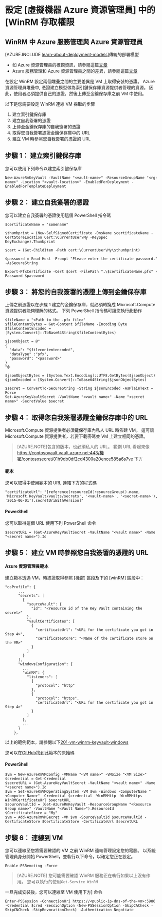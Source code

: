 <properties
    pageTitle="設定 WinRM access 的虛擬機器中 Azure 資源管理員 |Microsoft Azure"
    description="如何設定用於 Azure 資源管理員虛擬機器 WinRM 存取"
    services="virtual-machines-windows"
    documentationCenter=""
    authors="singhkays"
    manager="timlt"
    editor=""
    tags="azure-resource-manager"/>

<tags
    ms.service="virtual-machines-windows"
    ms.workload="infrastructure-services"
    ms.tgt_pltfrm="vm-windows"
    ms.devlang="na"
    ms.topic="article"
    ms.date="06/16/2016"
    ms.author="singhkay"/>

# <a name="setting-up-winrm-access-for-virtual-machines-in-azure-resource-manager"></a>設定 [虛擬機器 Azure 資源管理員] 中的 [WinRM 存取權限

## <a name="winrm-in-azure-service-management-vs-azure-resource-manager"></a>WinRM 中 Azure 服務管理與 Azure 資源管理員

[AZURE.INCLUDE [learn-about-deployment-models](../../includes/learn-about-deployment-models-rm-include.md)]傳統的部署模型

* 如 Azure 資源管理員的概觀資訊，請參閱這篇[文章](../azure-resource-manager/resource-group-overview.md)
* Azure 服務管理和 Azure 資源管理員之間的差異，請參閱這篇[文章](../resource-manager-deployment-model.md)

在設定 WinRM 設定兩個堆疊之間的主要差異是 VM 上取得安裝的憑證。 Azure 資源管理員堆疊中, 憑證建立模型做為索引鍵保存庫資源提供者管理的資源。 因此，使用者必須提供自己的憑證，然後上傳至金鑰保存庫之前 VM 中使用。

以下是您需要設定 WinRM 連線 VM 採取的步驟

1. 建立索引鍵保存庫
2. 建立自我簽署的憑證
3. 上傳至金鑰保存庫的自我簽署的憑證
4. 取得您自我簽署憑證金鑰保存庫中的 URL
5. 建立 VM 時參照您自我簽署的憑證的 URL

## <a name="step-1-create-a-key-vault"></a>步驟 1︰ 建立索引鍵保存庫

您可以使用下列命令以建立索引鍵保存庫

```
New-AzureRmKeyVault -VaultName "<vault-name>" -ResourceGroupName "<rg-name>" -Location "<vault-location>" -EnabledForDeployment -EnabledForTemplateDeployment
```

## <a name="step-2-create-a-self-signed-certificate"></a>步驟 2︰ 建立自我簽署的憑證
您可以建立自我簽署的憑證使用這個 PowerShell 指令碼

```
$certificateName = "somename"

$thumbprint = (New-SelfSignedCertificate -DnsName $certificateName -CertStoreLocation Cert:\CurrentUser\My -KeySpec KeyExchange).Thumbprint

$cert = (Get-ChildItem -Path cert:\CurrentUser\My\$thumbprint)

$password = Read-Host -Prompt "Please enter the certificate password." -AsSecureString

Export-PfxCertificate -Cert $cert -FilePath ".\$certificateName.pfx" -Password $password
```

## <a name="step-3-upload-your-self-signed-certificate-to-the-key-vault"></a>步驟 3︰ 將您的自我簽署的憑證上傳到金鑰保存庫

上傳之前憑證以在步驟 1 建立的金鑰保存庫，就必須轉換成 Microsoft.Compute 資源提供者能夠理解的格式。 下列 PowerShell 指令碼可讓您執行此動作

```
$fileName = "<Path to the .pfx file>"
$fileContentBytes = Get-Content $fileName -Encoding Byte
$fileContentEncoded = [System.Convert]::ToBase64String($fileContentBytes)

$jsonObject = @"
{
  "data": "$filecontentencoded",
  "dataType" :"pfx",
  "password": "<password>"
}
"@

$jsonObjectBytes = [System.Text.Encoding]::UTF8.GetBytes($jsonObject)
$jsonEncoded = [System.Convert]::ToBase64String($jsonObjectBytes)

$secret = ConvertTo-SecureString -String $jsonEncoded -AsPlainText –Force
Set-AzureKeyVaultSecret -VaultName "<vault name>" -Name "<secret name>" -SecretValue $secret
```

## <a name="step-4-get-the-url-for-your-self-signed-certificate-in-the-key-vault"></a>步驟 4︰ 取得您自我簽署憑證金鑰保存庫中的 URL

Microsoft.Compute 資源提供者必須鍵保存庫內私人 URL 時佈建 VM。 這可讓 Microsoft.Compute 資源提供者，若要下載密碼並 VM 上建立相同的憑證。

>[AZURE.NOTE]包含的版本，也必須私人的 URL。 範例 URL 看起來像 https://contosovault.vault.azure.net:443/機密/contososecret/01h9db0df2cd4300a20ence585a6s7ve 下方


#### <a name="templates"></a>範本

您可以取得中使用範本的 URL 連結下方的程式碼

    "certificateUrl": "[reference(resourceId(resourceGroup().name, 'Microsoft.KeyVault/vaults/secrets', '<vault-name>', '<secret-name>'), '2015-06-01').secretUriWithVersion]"

#### <a name="powershell"></a>PowerShell

您可以取得這個 URL 使用下列 PowerShell 命令

    $secretURL = (Get-AzureKeyVaultSecret -VaultName "<vault name>" -Name "<secret name>").Id

## <a name="step-5-reference-your-self-signed-certificates-url-while-creating-a-vm"></a>步驟 5︰ 建立 VM 時參照您自我簽署的憑證的 URL

#### <a name="azure-resource-manager-templates"></a>Azure 資源管理員範本

建立範本透過 VM，時憑證取得參照 [機密] 區段及下的 [winRM] 區段中︰

    "osProfile": {
          ...
          "secrets": [
            {
              "sourceVault": {
                "id": "<resource id of the Key Vault containing the secret>"
              },
              "vaultCertificates": [
                {
                  "certificateUrl": "<URL for the certificate you got in Step 4>",
                  "certificateStore": "<Name of the certificate store on the VM>"
                }
              ]
            }
          ],
          "windowsConfiguration": {
            ...
            "winRM": {
              "listeners": [
                {
                  "protocol": "http"
                },
                {
                  "protocol": "https",
                  "certificateUrl": "<URL for the certificate you got in Step 4>"
                }
              ]
            },
            ...
          }
        },

以上的範例範本，請參閱以下[201-vm-winrm-keyvault-windows](https://azure.microsoft.com/documentation/templates/201-vm-winrm-keyvault-windows)

您可以在[GitHub](https://github.com/Azure/azure-quickstart-templates/tree/master/201-vm-winrm-keyvault-windows)找到此範本的原始碼

#### <a name="powershell"></a>PowerShell

    $vm = New-AzureRmVMConfig -VMName "<VM name>" -VMSize "<VM Size>"
    $credential = Get-Credential
    $secretURL = (Get-AzureKeyVaultSecret -VaultName "<vault name>" -Name "<secret name>").Id
    $vm = Set-AzureRmVMOperatingSystem -VM $vm -Windows -ComputerName "<Computer Name>" -Credential $credential -WinRMHttp -WinRMHttps -WinRMCertificateUrl $secretURL
    $sourceVaultId = (Get-AzureRmKeyVault -ResourceGroupName "<Resource Group name>" -VaultName "<Vault Name>").ResourceId
    $CertificateStore = "My"
    $vm = Add-AzureRmVMSecret -VM $vm -SourceVaultId $sourceVaultId -CertificateStore $CertificateStore -CertificateUrl $secretURL

## <a name="step-6-connecting-to-the-vm"></a>步驟 6︰ 連線到 VM
您可以連線至您將需要確認的 VM 之前 WinRM 遠端管理設定您的電腦。 以系統管理員身分開始 PowerShell，並執行以下命令，以確定您正在設定。

    Enable-PSRemoting -Force

>[AZURE.NOTE] 您可能需要確認 WinRM 服務正在執行如果以上沒有作用。 您可以執行的使用`Get-Service WinRM`

一旦完成安裝後，您可以連線至 VM 使用下方] 命令

    Enter-PSSession -ConnectionUri https://<public-ip-dns-of-the-vm>:5986 -Credential $cred -SessionOption (New-PSSessionOption -SkipCACheck -SkipCNCheck -SkipRevocationCheck) -Authentication Negotiate